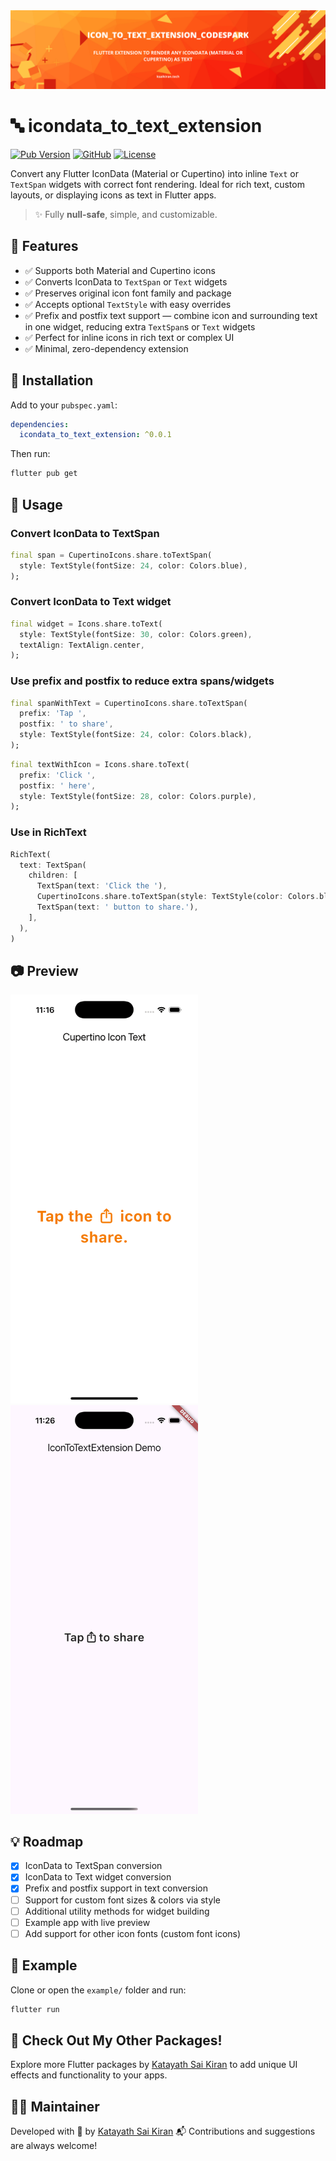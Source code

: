 

<img src="https://raw.githubusercontent.com/Katayath-Sai-Kiran/icon_to_text_extension_codespark/main/assets/banners/banner.png" alt="Banner"/>

# 🔤 icondata\_to\_text\_extension

[![Pub Version](https://img.shields.io/pub/v/icon_to_text_extension_codespark)](https://pub.dev/packages/icon_to_text_extension_codespark)
[![GitHub](https://img.shields.io/badge/GitHub-Katayath--Sai--Kiran%2Ficon_to_text_extension_codespark-blue?logo=github)](https://github.com/Katayath-Sai-Kiran/icon_to_text_extension_codespark)
[![License](https://img.shields.io/pub/l/icon_to_text_extension_codespark)](https://pub.dev/packages/icon_to_text_extension_codespark/license)

Convert any Flutter IconData (Material or Cupertino) into inline `Text` or `TextSpan` widgets with correct font rendering.
Ideal for rich text, custom layouts, or displaying icons as text in Flutter apps.

> ✨ Fully **null-safe**, simple, and customizable.

## 🚀 Features

- ✅ Supports both Material and Cupertino icons  
- ✅ Converts IconData to `TextSpan` or `Text` widgets  
- ✅ Preserves original icon font family and package  
- ✅ Accepts optional `TextStyle` with easy overrides  
- ✅ Prefix and postfix text support — combine icon and surrounding text in one widget, reducing extra `TextSpan`s or `Text` widgets  
- ✅ Perfect for inline icons in rich text or complex UI  
- ✅ Minimal, zero-dependency extension  


## 🔧 Installation

Add to your `pubspec.yaml`:

```yaml
dependencies:
  icondata_to_text_extension: ^0.0.1
```

Then run:

```bash
flutter pub get
```

## 🧪 Usage

### Convert IconData to TextSpan

```dart
final span = CupertinoIcons.share.toTextSpan(
  style: TextStyle(fontSize: 24, color: Colors.blue),
);
```

### Convert IconData to Text widget

```dart
final widget = Icons.share.toText(
  style: TextStyle(fontSize: 30, color: Colors.green),
  textAlign: TextAlign.center,
);
```

### Use prefix and postfix to reduce extra spans/widgets

```dart
final spanWithText = CupertinoIcons.share.toTextSpan(
  prefix: 'Tap ',
  postfix: ' to share',
  style: TextStyle(fontSize: 24, color: Colors.black),
);
```

```dart
final textWithIcon = Icons.share.toText(
  prefix: 'Click ',
  postfix: ' here',
  style: TextStyle(fontSize: 28, color: Colors.purple),
);
```

### Use in RichText

```dart
RichText(
  text: TextSpan(
    children: [
      TextSpan(text: 'Click the '),
      CupertinoIcons.share.toTextSpan(style: TextStyle(color: Colors.black)),
      TextSpan(text: ' button to share.'),
    ],
  ),
)
```

## 📷 Preview

<img src="https://raw.githubusercontent.com/Katayath-Sai-Kiran/icon_to_text_extension_codespark/main/assets/screenshots/300X650-01.png" alt="Example" width="300"/>
<img src="https://raw.githubusercontent.com/Katayath-Sai-Kiran/icon_to_text_extension_codespark/main/assets/screenshots/300X650-02.png" alt="Example" width="300"/>

## 💡 Roadmap

* [x] IconData to TextSpan conversion
* [x] IconData to Text widget conversion
* [x] Prefix and postfix support in text conversion
* [ ] Support for custom font sizes & colors via style
* [ ] Additional utility methods for widget building
* [ ] Example app with live preview
* [ ] Add support for other icon fonts (custom font icons)

## 📁 Example

Clone or open the `example/` folder and run:

```bash
flutter run
```

## 🎉 Check Out My Other Packages!

Explore more Flutter packages by [Katayath Sai Kiran](https://github.com/Katayath-Sai-Kiran) to add unique UI effects and functionality to your apps.

## 👨‍💻 Maintainer

Developed with 💙 by [Katayath Sai Kiran](https://github.com/Katayath-Sai-Kiran)
📬 Contributions and suggestions are always welcome!


